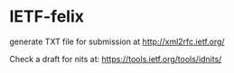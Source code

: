 # IETF-felix

generate TXT file for submission at 
http://xml2rfc.ietf.org/

Check a draft for nits at:
https://tools.ietf.org/tools/idnits/





